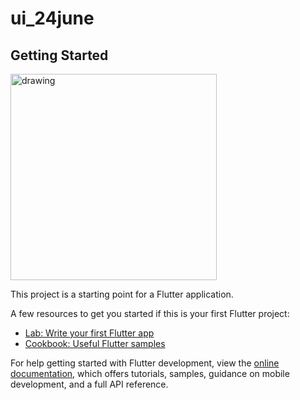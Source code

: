 # ui_24june

## Getting Started

<img src="https://github.com/govindgurjar/transaction_page_ui/assets/83970520/3cb9b1cc-777a-4f95-927d-d64c0bc215d9" alt="drawing" width="330"/>


This project is a starting point for a Flutter application.

A few resources to get you started if this is your first Flutter project:

- [Lab: Write your first Flutter app](https://docs.flutter.dev/get-started/codelab)
- [Cookbook: Useful Flutter samples](https://docs.flutter.dev/cookbook)

For help getting started with Flutter development, view the
[online documentation](https://docs.flutter.dev/), which offers tutorials,
samples, guidance on mobile development, and a full API reference.
